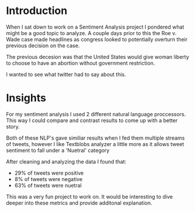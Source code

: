# Introduction

When I sat down to work on a Sentiment Analysis project I pondered what might be a good topic to analyze. A couple days prior to this the Roe v. Wade case made headlines as congress looked to potentially overturn their previous decision on the case.

The previous decesion was that the United States would give woman liberty to choose to have an abortion without government restriction.

I wanted to see what twitter had to say about this.

# Insights

For my sentiment analysis I used 2 different natural language proccessors. This way I could compare and contrast results to come up with a better story.

Both of these NLP's gave similiar results when I fed them multiple streams of tweets, however I like Textblobs analyzer a little more as it allows tweet sentiment to fall under a 'Nuetral' category

After cleaning and analyzing the data I found that:
- 29% of tweets were positive
- 8% of tweets were negative
- 63% of tweets were nuetral

This was a very fun project to work on. It would be interesting to dive deeper into these metrics and provide additonal explanation.
